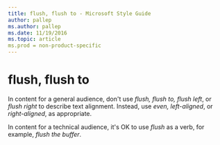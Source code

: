 ```yaml
---
title: flush, flush to - Microsoft Style Guide
author: pallep
ms.author: pallep
ms.date: 11/19/2016
ms.topic: article
ms.prod = non-product-specific
---
```


# flush, flush to

In content for a general audience, don't use *flush, flush to, flush left*, or *flush right* to describe text alignment. Instead, use *even, left-aligned*, or *right-aligned*, as appropriate.

In content for a technical audience, it's OK to use *flush* as a verb, for example, *flush the buffer*.
